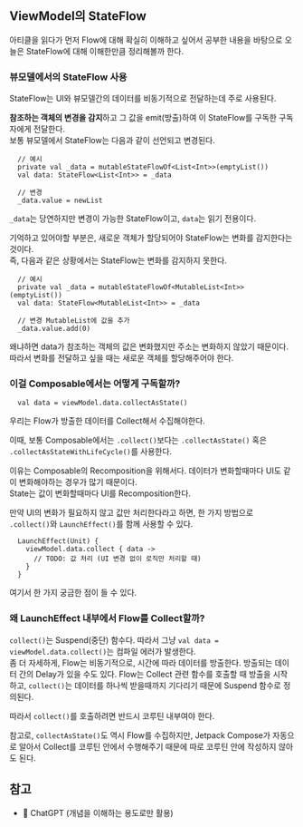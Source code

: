 ## ViewModel의 StateFlow

아티클을 읽다가 먼저 Flow에 대해 확실히 이해하고 싶어서 공부한 내용을 바탕으로 
오늘은 StateFlow에 대해 이해한만큼 정리해볼까 한다.

### 뷰모델에서의 StateFlow 사용
StateFlow는 UI와 뷰모델간의 데이터를 비동기적으로 전달하는데 주로 사용된다.<br>

**참조하는 객체의 변경을 감지**하고 그 값을 emit(방출)하여 이 StateFlow를 구독한 구독자에게 전달한다. <br>
보통 뷰모델에서 StateFlow는 다음과 같이 선언되고 변경된다.
```
  // 예시
  private val _data = mutableStateFlowOf<List<Int>>(emptyList())
  val data: StateFlow<List<Int>> = _data

  // 변경
  _data.value = newList
```
`_data`는 당연하지만 변경이 가능한 StateFlow이고, `data`는 읽기 전용이다. <br>

기억하고 있어야할 부분은, 새로운 객체가 할당되어야 StateFlow는 변화를 감지한다는 것이다.<br>
즉, 다음과 같은 상황에서는 StateFlow는 변화를 감지하지 못한다.
```
  // 예시
  private val _data = mutableStateFlowOf<MutableList<Int>>(emptyList())
  val data: StateFlow<MutableList<Int>> = _data

  // 변경 MutableList에 값을 추가
  _data.value.add(0)
```
왜냐하면 data가 참조하는 객체의 값은 변화했지만 주소는 변화하지 않았기 때문이다. 
따라서 변화를 전달하고 싶을 때는 새로운 객체를 할당해주어야 한다.<br>

### 이걸 Composable에서는 어떻게 구독할까?
```
  val data = viewModel.data.collectAsState()
```
우리는 Flow가 방출한 데이터를 Collect해서 수집해야한다. <br>

이때, 보통 Composable에서는 `.collect()`보다는 `.collectAsState()` 혹은 `.collectAsStateWithLifeCycle()`를 사용한다.<br>

이유는 Composable의 Recomposition을 위해서다. 데이터가 변화할때마다 UI도 같이 변화해야하는 경우가 많기 때문이다.<br>
State는 값이 변화할때마다 UI를 Recomposition한다.<br>

만약 UI의 변화가 필요하지 않고 값만 처리한다라고 하면, 한 가지 방법으로 `.collect()`와 `LaunchEffect()`를 함께 사용할 수 있다.
```
  LaunchEffect(Unit) {
    viewModel.data.collect { data ->
      // TODO: 값 처리 (UI 변경 없이 로직만 처리할 때)
    }
  }
```
여기서 한 가지 궁금한 점이 들 수 있다. 

### 왜 LaunchEffect 내부에서 Flow를 Collect할까?
`collect()`는 Suspend(중단) 함수다. 따라서 그냥 
``` val data = viewModel.data.collect() ```는 컴파일 에러가 발생한다.<br>
좀 더 자세하게, Flow는 비동기적으로, 시간에 따라 데이터를 방출한다. 방출되는 데이터 간의 Delay가 있을 수도 있다.
Flow는 Collect 관련 함수를 호출할 때 방출을 시작하고, `collect()`는 데이터를 하나씩 받을때까지 기다리기 때문에 Suspend 함수로 정의된다.<br>

따라서 `collect()`를 호출하려면 반드시 코루틴 내부여야 한다. <br>

참고로, `collectAsState()`도 역시 Flow를 수집하지만, 
Jetpack Compose가 자동으로 알아서 Collect를 코루틴 안에서 수행해주기 때문에 따로 코루틴 안에 작성하지 않아도 된다. 

## 참고
- 🤖 ChatGPT (개념을 이해하는 용도로만 활용)

